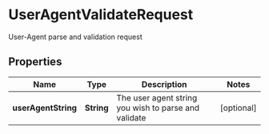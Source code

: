 

# UserAgentValidateRequest

User-Agent parse and validation request
## Properties

Name | Type | Description | Notes
------------ | ------------- | ------------- | -------------
**userAgentString** | **String** | The user agent string you wish to parse and validate |  [optional]



